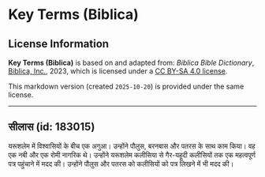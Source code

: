 # Key Terms (Biblica)

## License Information

**Key Terms (Biblica)** is based on and adapted from: _Biblica Bible Dictionary_, [Biblica, Inc.](https://www.biblica.com/), 2023, which is licensed under a [CC BY-SA 4.0 license](https://creativecommons.org/licenses/by-sa/4.0/legalcode.en).

This markdown version (created `2025-10-20`) is provided under the same license.



--------------------------------

## सीलास (id: 183015)

यरूशलेम में विश्वासियों के बीच एक अगुआ। उन्होंने पौलुस, बरनबास और पतरस के साथ काम किया। वह एक नबी और एक रोमी नागरिक थे। उन्होंने यरूशलेम कलीसिया से गैर\-यहूदी कलीसियों तक एक महत्वपूर्ण पत्र पहुंचाने में मदद की। उन्होंने पौलुस और पतरस को कलीसियों को पत्र लिखने में भी मदद की।


